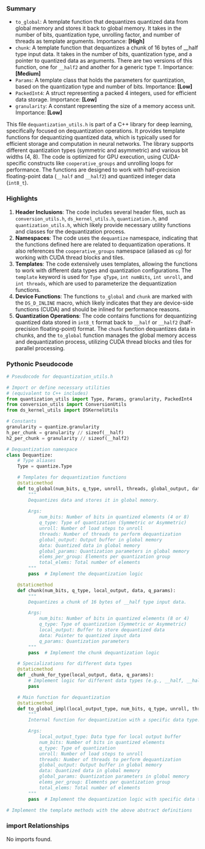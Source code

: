 

### Summary



* `to_global`: A template function that dequantizes quantized data from global memory and stores it back to global memory. It takes in the number of bits, quantization type, unrolling factor, and number of threads as template arguments. Importance: **[High]**
* `chunk`: A template function that dequantizes a chunk of 16 bytes of __half type input data. It takes in the number of bits, quantization type, and a pointer to quantized data as arguments. There are two versions of this function, one for `__half2` and another for a generic type `T`. Importance: **[Medium]**
* `Params`: A template class that holds the parameters for quantization, based on the quantization type and number of bits. Importance: **[Low]**
* `PackedInt4`: A struct representing a packed 4 integers, used for efficient data storage. Importance: **[Low]**
* `granularity`: A constant representing the size of a memory access unit. Importance: **[Low]** 

This file `dequantization_utils.h` is part of a C++ library for deep learning, specifically focused on dequantization operations. It provides template functions for dequantizing quantized data, which is typically used for efficient storage and computation in neural networks. The library supports different quantization types (symmetric and asymmetric) and various bit widths (4, 8). The code is optimized for GPU execution, using CUDA-specific constructs like `cooperative_groups` and unrolling loops for performance. The functions are designed to work with half-precision floating-point data (`__half` and `__half2`) and quantized integer data (`int8_t`).

### Highlights



1. **Header Inclusions**: The code includes several header files, such as `conversion_utils.h`, `ds_kernel_utils.h`, `quantization.h`, and `quantization_utils.h`, which likely provide necessary utility functions and classes for the dequantization process.
2. **Namespaces**: The code uses the `dequantize` namespace, indicating that the functions defined here are related to dequantization operations. It also references the `cooperative_groups` namespace (aliased as `cg`) for working with CUDA thread blocks and tiles.
3. **Templates**: The code extensively uses templates, allowing the functions to work with different data types and quantization configurations. The `template` keyword is used for `Type qType`, `int numBits`, `int unroll`, and `int threads`, which are used to parameterize the dequantization functions.
4. **Device Functions**: The functions `to_global` and `chunk` are marked with the `DS_D_INLINE` macro, which likely indicates that they are device-side functions (CUDA) and should be inlined for performance reasons.
5. **Quantization Operations**: The code contains functions for dequantizing quantized data stored in `int8_t` format back to `__half` or `__half2` (half-precision floating-point) format. The `chunk` function dequantizes data in chunks, and the `to_global` function manages the global memory access and dequantization process, utilizing CUDA thread blocks and tiles for parallel processing.

### Pythonic Pseudocode

```python
# Pseudocode for dequantization_utils.h

# Import or define necessary utilities
# (equivalent to C++ includes)
from quantization_utils import Type, Params, granularity, PackedInt4
from conversion_utils import ConversionUtils
from ds_kernel_utils import DSKernelUtils

# Constants
granularity = quantize.granularity
h_per_chunk = granularity // sizeof(__half)
h2_per_chunk = granularity // sizeof(__half2)

# Dequantization namespace
class Dequantize:
    # Type aliases
    Type = quantize.Type

    # Templates for dequantization functions
    @staticmethod
    def to_global(num_bits, q_type, unroll, threads, global_output, data, global_params, elems_per_group, total_elems):
        """
        Dequantizes data and stores it in global memory.
        
        Args:
            num_bits: Number of bits in quantized elements (4 or 8)
            q_type: Type of quantization (Symmetric or Asymmetric)
            unroll: Number of load steps to unroll
            threads: Number of threads to perform dequantization
            global_output: Output buffer in global memory
            data: Quantized data in global memory
            global_params: Quantization parameters in global memory
            elems_per_group: Elements per quantization group
            total_elems: Total number of elements
        """
        pass  # Implement the dequantization logic

    @staticmethod
    def chunk(num_bits, q_type, local_output, data, q_params):
        """
        Dequantizes a chunk of 16 bytes of __half type input data.

        Args:
            num_bits: Number of bits in quantized elements (8 or 4)
            q_type: Type of quantization (Symmetric or Asymmetric)
            local_output: Buffer to store dequantized data
            data: Pointer to quantized input data
            q_params: Quantization parameters
        """
        pass  # Implement the chunk dequantization logic

    # Specializations for different data types
    @staticmethod
    def _chunk_for_type(local_output, data, q_params):
        # Implement logic for different data types (e.g., __half, __half2)
        pass

    # Main function for dequantization
    @staticmethod
    def to_global_impl(local_output_type, num_bits, q_type, unroll, threads, global_output, data, global_params, elems_per_group, total_elems):
        """
        Internal function for dequantization with a specific data type.

        Args:
            local_output_type: Data type for local output buffer
            num_bits: Number of bits in quantized elements
            q_type: Type of quantization
            unroll: Number of load steps to unroll
            threads: Number of threads to perform dequantization
            global_output: Output buffer in global memory
            data: Quantized data in global memory
            global_params: Quantization parameters in global memory
            elems_per_group: Elements per quantization group
            total_elems: Total number of elements
        """
        pass  # Implement the dequantization logic with specific data type

# Implement the template methods with the above abstract definitions
```


### import Relationships

No imports found.